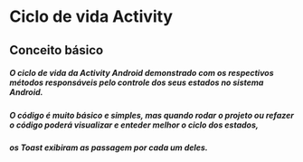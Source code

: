 # Ciclo de vida Activity
## Conceito básico 

##### O ciclo de vida da  Activity Android demonstrado com os respectivos métodos responsáveis pelo controle dos seus estados no sistema Android.
##### O código é muito básico e simples, mas quando rodar o projeto ou refazer o código poderá visualizar e enteder melhor o ciclo dos estados,
##### os Toast exibiram as passagem por cada um deles. 

